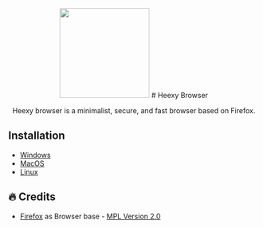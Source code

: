 <div align="center">
<img src="https://cdn.heexy.org/images/logo.png" height="180" width="180">
# Heexy Browser

Heexy browser is a minimalist, secure, and fast browser based on Firefox.

</div>

## Installation

- [Windows](./WINDOWS.md)
- [MacOS]()
- [Linux]()

## 🔥 Credits

- [Firefox](https://firefox.com) as Browser base - [MPL Version 2.0](https://www.mozilla.org/en-US/MPL/2.0/)